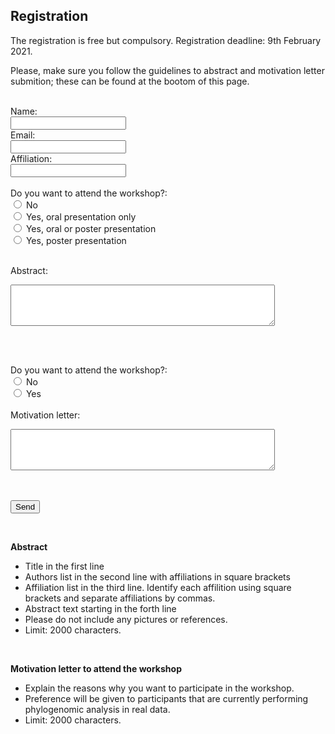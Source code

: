 ## Registration

The registration is free but compulsory. Registration deadline: 9th February 2021.

Please, make sure you follow the guidelines to abstract and motivation letter submition; these can be found at the bootom of this page.

<form name="submit-to-google-sheet">
  <br>
  Name:<br>
  <input type="text" name="name" value="">
  <br>
  Email:<br>
  <input type="text" name="email" value="">
  <br>
  Affiliation:<br>
  <input type="text" name="affiliation" value="">
  <br><br>
  Do you want to attend the workshop?: <br>
  <input type="radio" name="question1" value="1"> No <br>
  <input type="radio" name="question1" value="2"> Yes, oral presentation only <br>
  <input type="radio" name="question1" value="3"> Yes, oral or poster presentation <br>
  <input type="radio" name="question1" value="4"> Yes, poster presentation <br><br>

  Abstract:<br>
  <textarea rows="4" cols="50" name="abstract"></textarea>
  <br><br>

  Do you want to attend the workshop?: <br>
  <input type="radio" name="question2" value="1"> No <br>
  <input type="radio" name="question2" value="2"> Yes <br><br>
  Motivation letter:<br>
  <textarea rows="4" cols="50" name="letter"></textarea>

  <br><br>
  <button type="submit">Send</button>
</form> 
<br>

<script>
  const scriptURL = 'https://script.google.com/macros/s/AKfycbyJClSf277gOQYgH2cxLkYSe6uXDj_1AE-Zl-0qc5YY4KEpOjJo/exec'
  const form = document.forms['submit-to-google-sheet']

  form.addEventListener('submit', e => {
    e.preventDefault()
    fetch(scriptURL, { method: 'POST', body: new FormData(form)})
      .then(response => console.log('Success!', response))
      .catch(error => console.error('Error!', error.message))
  })
  document.form.reset()
</script>


**Abstract**
* Title in the first line 
* Authors list in the second line with affiliations in square brackets 
* Affiliation list in the third line. Identify each affilition using square brackets and separate affiliations by commas.
* Abstract text starting in the forth line
* Please do not include any pictures or references. 
* Limit: 2000 characters.

<br>

**Motivation letter to attend the workshop**
* Explain the reasons why you want to participate in the workshop. 
* Preference will be given to participants that are currently performing phylogenomic analysis in real data. 
* Limit: 2000 characters.
